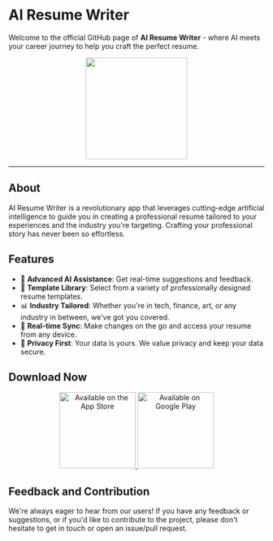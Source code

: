 # AI Resume Writer

Welcome to the official GitHub page of **AI Resume Writer** - where AI meets your career journey to help you craft the perfect resume.

<p align="center">
    <img src="URL_OF_LOGO" width="200">
</p>

---

## About

AI Resume Writer is a revolutionary app that leverages cutting-edge artificial intelligence to guide you in creating a professional resume tailored to your experiences and the industry you're targeting. Crafting your professional story has never been so effortless.

## Features

- 🤖 **Advanced AI Assistance**: Get real-time suggestions and feedback.
- 📝 **Template Library**: Select from a variety of professionally designed resume templates.
- 📊 **Industry Tailored**: Whether you're in tech, finance, art, or any industry in between, we've got you covered.
- 🔄 **Real-time Sync**: Make changes on the go and access your resume from any device.
- 🔐 **Privacy First**: Your data is yours. We value privacy and keep your data secure.

## Download Now

<p align="center">
    <a href="https://apps.apple.com/ca/app/ai-resume-writer/id6463698204">
        <img src="https://link-to-appstore-badge.com" alt="Available on the App Store" width="150">
    </a>
    <a href="https://play.google.com/store/apps/details?id=com.wloo.airesume">
        <img src="https://link-to-playstore-badge.com" alt="Available on Google Play" width="150">
    </a>
</p>

## Feedback and Contribution

We're always eager to hear from our users! If you have any feedback or suggestions, or if you'd like to contribute to the project, please don't hesitate to get in touch or open an issue/pull request.
